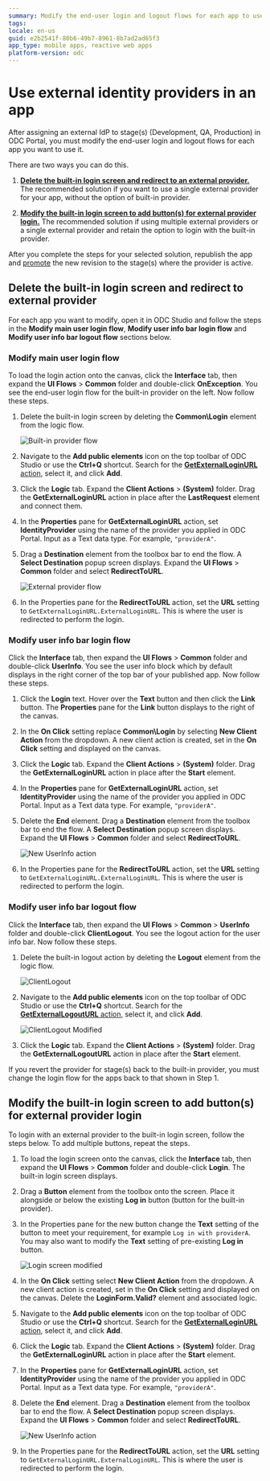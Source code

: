 ```yaml
---
summary: Modify the end-user login and logout flows for each app to use an external identity provider.
tags: 
locale: en-us
guid: e2b2541f-80b6-49b7-8961-8b7ad2ad65f3
app_type: mobile apps, reactive web apps
platform-version: odc
---
```


# Use external identity providers in an app

After assigning an external IdP to stage(s) (Development, QA, Production) in ODC Portal, you must modify the end-user login and logout flows for each app you want to use it.

There are two ways you can do this. 

1. [**Delete the built-in login screen and redirect to an external provider.**](#delete-the-built-in-login-screen-and-redirect-to-external-provider) The recommended solution if you want to use a single external provider for your app, without the option of built-in provider.

2. [**Modify the built-in login screen to add button(s) for external provider login.**](#modify-the-built-in-login-screen-to-add-buttons-for-external-provider-login) The recommended solution if using multiple external providers or a single external provider and retain the option to login with the built-in provider.

After you complete the steps for your selected solution, republish the app and [promote](../../deploy-apps.md) the new revision to the stage(s) where the provider is active.

## Delete the built-in login screen and redirect to external provider

For each app you want to modify, open it in ODC Studio and follow the steps in the **Modify main user login flow**, **Modify user info bar login flow** and **Modify user info bar logout flow** sections below.

### Modify main user login flow


To load the login action onto the canvas, click the **Interface** tab, then expand the **UI Flows** > **Common** folder and double-click **OnException**. You see the end-user login flow for the built-in provider on the left. Now follow these steps.

1. Delete the built-in login screen by deleting the **Common\Login**  element from the logic flow.

    ![Built-in provider flow](images/built-in-provider-flow-ss.png "Built-in provider flow")

1. Navigate to the **Add public elements** icon on the top toolbar of ODC Studio or use the **Ctrl+Q** shortcut. Search for the [**GetExternalLoginURL** action](../../reference/system-actions/auth.md#getexternalloginurl), select it, and click **Add**.

1. Click the **Logic** tab. Expand the **Client Actions** > **(System)** folder. Drag the **GetExternalLoginURL** action in place after the **LastRequest** element and connect them.

1. In the **Properties** pane for **GetExternalLoginURL** action, set **IdentityProvider** using the name of the provider you applied in ODC Portal. Input as a Text data type. For example, `"providerA"`.

1. Drag a **Destination** element from the toolbox bar to end the flow. A **Select Destination** popup screen displays. Expand the **UI Flows** > **Common** folder and select **RedirectToURL**.

    ![External provider flow](images/external-provider-flow-ss.png "Built-in provider flow")

1. In the Properties pane for the **RedirectToURL** action, set the **URL** setting to `GetExternalLoginURL.ExternalLoginURL`. This is where the user is redirected to perform the login.

### Modify user info bar login flow

Click the **Interface** tab, then expand the **UI Flows** > **Common** folder and double-click **UserInfo**. You see the user info block which by default displays in the right corner of the top bar of your published app. Now follow these steps.

1. Click the **Login** text. Hover over the **Text** button and then click the **Link** button. The **Properties** pane for the **Link** button displays to the right of the canvas.

1. In the **On Click** setting replace **Common\Login** by selecting **New Client Action** from the dropdown. A new client action is created, set in the **On Click** setting and displayed on the canvas.

1. Click the **Logic** tab. Expand the **Client Actions** > **(System)** folder. Drag the **GetExternalLoginURL** action in place after the **Start** element.

1. In the **Properties** pane for **GetExternalLoginURL** action, set **IdentityProvider** using the name of the provider you applied in ODC Portal. Input as a Text data type. For example, `"providerA"`.

1. Delete the **End** element. Drag a **Destination** element from the toolbox bar to end the flow. A **Select Destination** popup screen displays. Expand the **UI Flows** > **Common** folder and select **RedirectToURL**.

    ![New UserInfo action](images/new-userinfo-action-ss.png "New UserInfo action")

1. In the Properties pane for the **RedirectToURL** action, set the **URL** setting to `GetExternalLoginURL.ExternalLoginURL`. This is where the user is redirected to perform the login. 

### Modify user info bar logout flow

Click the **Interface** tab, then expand the **UI Flows** > **Common** > **UserInfo** folder and double-click **ClientLogout**. You see the logout action for the user info bar. Now follow these steps.

1. Delete the built-in logout action by deleting the **Logout** element from the logic flow.

    ![ClientLogout](images/clientlogout-ss.png "ClientLogout")

1. Navigate to the **Add public elements** icon on the top toolbar of ODC Studio or use the **Ctrl+Q** shortcut. Search for the [**GetExternalLogoutURL** action](../../reference/system-actions/auth.md#getexternallogouturl), select it, and click **Add**.

    ![ClientLogout Modified](images/clientlogout-mod-ss.png "ClientLogout Modified")

1. Click the **Logic** tab. Expand the **Client Actions** > **(System)** folder. Drag the **GetExternalLogoutURL** action in place after the **Start** element.

<div class="info" markdown="1">

If you revert the provider for stage(s) back to the built-in provider, you must change the login flow for the apps back to that shown in Step 1.

</div>

## Modify the built-in login screen to add button(s) for external provider login

To login with an external provider to the built-in login screen, follow the steps below. To add multiple buttons, repeat the steps.

1. To load the login screen onto the canvas, click the **Interface** tab, then expand the **UI Flows** > **Common** folder and double-click **Login**. The built-in login screen displays.

1. Drag a **Button** element from the toolbox onto the screen. Place it alongside or below the existing **Log in** button (button for the built-in provider).

1. In the Properties pane for the new button change the **Text** setting of the button to meet your requirement, for example `Log in with providerA`. You may also want to modify the **Text** setting of pre-existing **Log in** button.

    ![Login screen modified](images/login-screen-modified-ss.png "Login screen modified")

1. In the **On Click** setting select **New Client Action** from the dropdown. A new client action is created, set in the **On Click** setting and displayed on the canvas. Delete the **LoginForm.Valid?** element and associated logic.

1. Navigate to the **Add public elements** icon on the top toolbar of ODC Studio or use the **Ctrl+Q** shortcut. Search for the [**GetExternalLoginURL** action](../../reference/system-actions/auth.md#getexternalloginurl), select it, and click **Add**.

1. Click the **Logic** tab. Expand the **Client Actions** > **(System)** folder. Drag the **GetExternalLoginURL** action in place after the **Start** element.

1. In the **Properties** pane for **GetExternalLoginURL** action, set **IdentityProvider** using the name of the provider you applied in ODC Portal. Input as a Text data type. For example, `"providerA"`.

1. Delete the **End** element. Drag a **Destination** element from the toolbox bar to end the flow. A **Select Destination** popup screen displays. Expand the **UI Flows** > **Common** folder and select **RedirectToURL**.

    ![New UserInfo action](images/new-userinfo-action-ss.png "New UserInfo action")

1. In the Properties pane for the **RedirectToURL** action, set the **URL** setting to `GetExternalLoginURL.ExternalLoginURL`. This is where the user is redirected to perform the login.
